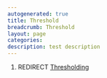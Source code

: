```yaml
---
autogenerated: true
title: Threshold
breadcrumb: Threshold
layout: page
categories: 
description: test description
---
```


1.  REDIRECT [Thresholding](Thresholding)
